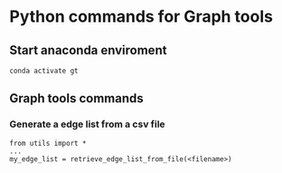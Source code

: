 # Python commands for Graph tools

## Start anaconda enviroment

```
conda activate gt
```

## Graph tools commands

### Generate a edge list from a csv file
```
from utils import *
...
my_edge_list = retrieve_edge_list_from_file(<filename>)
```

